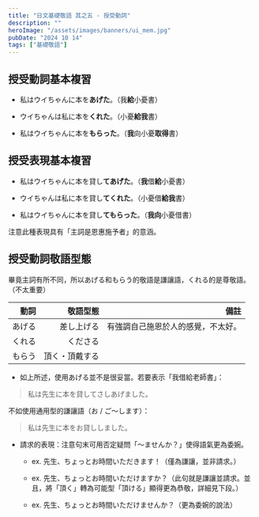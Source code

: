 ```yaml
---
title: "日文基礎敬語 其之五 - 授受動詞"
description: ""
heroImage: "/assets/images/banners/ui_mem.jpg"
pubDate: "2024 10 14"
tags: ["基礎敬語"]
---
```


## 授受動詞基本複習

- 私はウイちゃんに本を**あげた**。（我**給**小憂書）

- ウイちゃんは私に本を**くれた**。（小憂**給我**書）

- 私はウイちゃんに本を**もらった**。（**我**向小憂**取得**書）


## 授受表現基本複習

- 私はウイちゃんに本を貸し**てあげた**。（**我**借**給**小憂書）

- ウイちゃんは私に本を貸し**てくれた**。（小憂借**給我**書）

- 私はウイちゃんに本を貸し**てもらった**。（**我向**小憂借書）

注意此種表現具有「主詞是恩惠施予者」的意涵。


## 授受動詞敬語型態

畢竟主詞有所不同，所以あげる和もらう的敬語是謙讓語，くれる的是尊敬語。（不太重要）

| 動詞 | 敬語型態 | 備註 |
| ---: | ---: | ---: |
| あげる | 差し上げる | 有強調自己施恩於人的感覺，不太好。 |
| くれる | くださる |  |
| もらう | 頂く・頂戴する |  |

- 如上所述，使用あげる並不是很妥當。若要表示「我借給老師書」：

> 私は先生に本を貸してさしあげました。

不如使用通用型的謙讓語（お / ご～します）：

> 私は先生に本をお貸ししました。

- 請求的表現：注意句末可用否定疑問「～ませんか？」使得語氣更為委婉。

    - ex. 先生、ちょっとお時間いただきます！（僅為謙讓，並非請求。）

    - ex. 先生、ちょっとお時間いただけますか？（此句就是謙讓並請求。並且，將「頂く」轉為可能型「頂ける」顯得更為恭敬，詳細見下段。）

    - ex. 先生、ちょっとお時間いただけませんか？（更為委婉的說法）